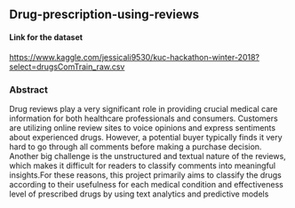 ## Drug-prescription-using-reviews

#### Link for the dataset
https://www.kaggle.com/jessicali9530/kuc-hackathon-winter-2018?select=drugsComTrain_raw.csv

### Abstract
Drug reviews play a very significant role in providing crucial medical care information for
both healthcare professionals and consumers. Customers are utilizing online review sites to
voice opinions and express sentiments about experienced drugs. However, a potential buyer
typically finds it very hard to go through all comments before making a purchase decision.
Another big challenge is the unstructured and textual nature of the reviews, which makes it
difficult for readers to classify comments into meaningful insights.For these reasons, this
project primarily aims to classify the drugs according to their usefulness for each medical condition and effectiveness level of prescribed
drugs by using text analytics and predictive models
